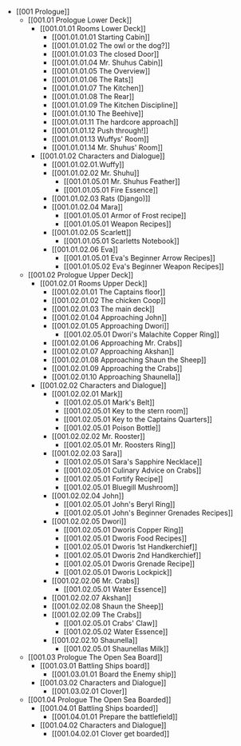 - [[001 Prologue]]
	- [[001.01 Prologue Lower Deck]]
		- [[001.01.01 Rooms Lower Deck]]
			- [[001.01.01.01 Starting Cabin]]
			- [[001.01.01.02 The owl or the dog?]]
			- [[001.01.01.03 The closed Door]]
			- [[001.01.01.04 Mr. Shuhus Cabin]]
			- [[001.01.01.05 The Overview]]
			- [[001.01.01.06 The Rats]]
			- [[001.01.01.07 The Kitchen]]
			- [[001.01.01.08 The Rear]]
			- [[001.01.01.09 The Kitchen Discipline]]
			- [[001.01.01.10 The Beehive]]
			- [[001.01.01.11 The hardcore approach]]
			- [[001.01.01.12 Push through!]]
			- [[001.01.01.13 Wuffys' Room]]
			- [[001.01.01.14 Mr. Shuhus' Room]]
		- [[001.01.02 Characters and Dialogue]]
			- [[001.01.02.01.Wuffy]]
			- [[001.01.02.02 Mr. Shuhu]]
				- [[001.01.05.01 Mr. Shuhus Feather]]
				- [[001.01.05.01 Fire Essence]]
			- [[001.01.02.03 Rats (Django)]]
			- [[001.01.02.04 Mara]]
				- [[001.01.05.01 Armor of Frost recipe]]
				- [[001.01.05.01 Weapon Recipes]]
			- [[001.01.02.05 Scarlett]]
				- [[001.01.05.01 Scarletts Notebook]]
			- [[001.01.02.06 Eva]]
				- [[001.01.05.01 Eva's Beginner Arrow Recipes]]
				- [[001.01.05.02 Eva's Beginner Weapon Recipes]]
	- [[001.02 Prologue Upper Deck]]
		- [[001.02.01 Rooms Upper Deck]]
			- [[001.02.01.01 The Captains floor]]
			- [[001.02.01.02 The chicken Coop]]
			- [[001.02.01.03 The main deck]]
			- [[001.02.01.04 Approaching John]]
			- [[001.02.01.05 Approaching Dwori]]
				- [[001.02.05.01 Dwori's Malachite Copper Ring]]
			- [[001.02.01.06 Approaching Mr. Crabs]]
			- [[001.02.01.07 Approaching Akshan]]
			- [[001.02.01.08 Approaching Shaun the Sheep]]
			- [[001.02.01.09 Approaching the Crabs]]
			- [[001.02.01.10 Approaching Shaunella]]
		- [[001.02.02 Characters and Dialogue]]
			- [[001.02.02.01 Mark]]
				- [[001.02.05.01 Mark's Belt]]
				- [[001.02.05.01 Key to the stern room]]
				- [[001.02.05.01 Key to the Captains Quarters]]
				- [[001.02.05.01 Poison Bottle]]
			- [[001.02.02.02 Mr. Rooster]]
				- [[001.02.05.01 Mr. Roosters Ring]]
			- [[001.02.02.03 Sara]]
				- [[001.02.05.01 Sara's Sapphire Necklace]]
				- [[001.02.05.01 Culinary Advice on Crabs]]
				- [[001.02.05.01 Fortify Recipe]]
				- [[001.02.05.01 Bluegill Mushroom]]
			- [[001.02.02.04 John]]
				- [[001.02.05.01 John's Beryl Ring]]
				- [[001.02.05.01 John's Beginner Grenades Recipes]]
			- [[001.02.02.05 Dwori]]
				- [[001.02.05.01 Dworis Copper Ring]]
				- [[001.02.05.01 Dworis Food Recipes]]
				- [[001.02.05.01 Dworis 1st Handkerchief]]
				- [[001.02.05.01 Dworis 2nd Handkerchief]]
				- [[001.02.05.01 Dworis Grenade Recipe]]
				- [[001.02.05.01 Dworis Lockpick]]
			- [[001.02.02.06 Mr. Crabs]]
				- [[001.02.05.01 Water Essence]]
			- [[001.02.02.07 Akshan]]
			- [[001.02.02.08 Shaun the Sheep]]
			- [[001.02.02.09 The Crabs]]
				- [[001.02.05.01 Crabs' Claw]]
				- [[001.02.05.02 Water Essence]]
			- [[001.02.02.10 Shaunella]]
				- [[001.02.05.01 Shaunellas Milk]]
	- [[001.03 Prologue The Open Sea Board]]
		- [[001.03.01 Battling Ships board]]
			- [[001.03.01.01 Board the Enemy ship]]
		- [[001.03.02 Characters and Dialogue]]
			- [[001.03.02.01 Clover]]
	- [[001.04 Prologue The Open Sea Boarded]]
		- [[001.04.01 Battling Ships boarded]]
			- [[001.04.01.01 Prepare the battlefield]]
		- [[001.04.02 Characters and Dialogue]]
			- [[001.04.02.01 Clover get boarded]]
